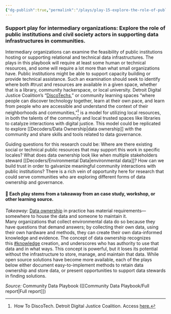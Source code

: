 ```yaml
---
{"dg-publish":true,"permalink":"/plays/play-15-explore-the-role-of-public-institutions-and-civil-society-actors-in-supporting-data-infrastructures-in-communities/","tags":["trust","knowledge","collaboration"]}
---
```


### **Support play for intermediary organizations: Explore the role of public institutions and civil society actors in supporting data infrastructures in communities.**
Intermediary organizations can examine the feasibility of public institutions hosting or supporting relational and technical data infrastructures. The plays in this playbook will require at least some human or technical resources, and some will require a lot more than what small organizations have. Public institutions might be able to support capacity building or provide technical assistance. Such an examination should seek to identify where both #trust and resources are available in a given space, whether that is a library, community hackerspace, or local university. Detroit Digital Justice Coalition’s “[DiscoTechs](https://detroitcommunitytech.org/sites/default/files/librarypdfs/how-to-discotech.pdf),” or community learning spaces “where people can discover technology together, learn at their own pace, and learn from people who are accessible and understand the context of their neighborhoods and communities,”[^1] is a model for utilizing local resources, in both the talents of the community and local trusted spaces like libraries to catalyze interactions with digital justice. This model could be replicated to explore [[Decoders/Data Ownership\|data ownership]] with the community and share skills and tools related to data governance.

Guiding questions for this research could be: Where are there existing social or technical public resources that may support this work in specific locales? What does data ownership look like when multiple stakeholders steward [[Decoders/Environmental Data\|environmental data]]? How can we build trust in order to galvanize meaningful community interactions with public institutions? There is a rich vein of opportunity here for research that could serve communities who are exploring different forms of data ownership and governance.



#### 🌱 Each play stems from a takeaway from an case study, workshop, or other learning source.

_Takeaway:_ [Data ownership](app://obsidian.md/Data%20ownership) in practice has material requirements—somewhere to house the data and someone to maintain it.  
Many organizations that collect environmental data do so because they have questions that demand answers; by collecting their own data, using their own hardware and methods, they can create their own data-informed knowledge and evidence. The concept of data ownership recognizes this [#knowledge](app://obsidian.md/index.html#knowledge) creation, and underscores who has authority to use that data and in what ways. This concept is powerful, but it loses its potential without the infrastructure to store, manage, and maintain that data. While open source solutions have become more available, each of the plays below either document easy-to-implement methods to retain data ownership and store data, or present opportunities to support data stewards in finding solutions.

*Source:* Community Data Playbook ([[Community Data Playbook/Full report\|Full report]])

[^1]:  How To DiscoTech. Detroit Digital Justice Coalition. Access [here.](https://detroitcommunitytech.org/sites/default/files/librarypdfs/how-to-discotech.pdf)
